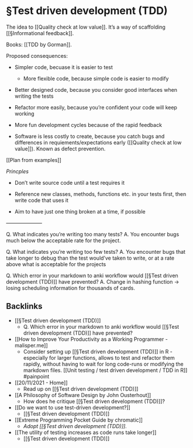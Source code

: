 # §Test driven development (TDD)
The idea to [[Quality check at low value]]. It’s a way of scaffolding [[§Informational feedback]].

Books: [[TDD by Gorman]].

Proposed consequences:
* Simpler code, becuase it is easier to test 
	* More flexible code, because simple code is easier to modify

* Better designed code, because you consider good interfaces when writing the tests

* Refactor more easily, because you’re confident your code will keep working

* More fun development cycles because of the rapid feedback

* Software is less costly to create, because you catch bugs and differences in requiements/expectations early ([[Quality check at low value]]). Known as defect prevention.

[[Plan from examples]]

*Princples*
* Don’t write source code until a test requires it
 
* Reference new classes, methods, functions etc. in your tests first, then write code that uses it

* Aim to have just one thing broken at a time, if possible

———————

Q. What indicates you’re writing too many tests?
A. You encounter bugs much below the acceptable rate for the project.

Q. What indicates you’re writing too few tests?
A. You encounter bugs that take longer to debug than the test would’ve taken to write, or at a rate above what is acceptable for the projects

Q. Which error in your markdown to anki workflow would [[§Test driven development (TDD)]] have prevented?
A. Change in hashing function -> losing scheduling information for thousands of cards.

## Backlinks
* [[§Test driven development (TDD)]]
	* Q. Which error in your markdown to anki workflow would [[§Test driven development (TDD)]] have prevented?
* [[How to Improve Your Productivity as a Working Programmer - malisper.me]]
	* Consider setting up [[§Test driven development (TDD)]] in R - especially for larger functions, allows to test and refactor them rapidly, without having to wait for long code-runs or modifying the markdown files. [[Unit testing \/ test driven development \/ TDD in R]] #painpoint
* [[20/11/2021 - Home]]
	* Read up on [[§Test driven development (TDD)]]
* [[A Philosophy of Software Design by John Ousterhout]]
	* How does he critique [[§Test driven development (TDD)]]?
* [[Do we want to use test-driven development?]]
	* [[§Test driven development (TDD)]]
* [[Extreme Programming Pocket Guide by chromatic]]
	* *Adopt [[§Test driven development (TDD)]].*
* [[The utility of testing increases as code runs take longer]]
	* [[§Test driven development (TDD)]]

<!-- {BearID:E5E5C8EB-F0F2-4D4A-A161-CDED0E47EDDC-37213-000003245B94F1CF} -->
